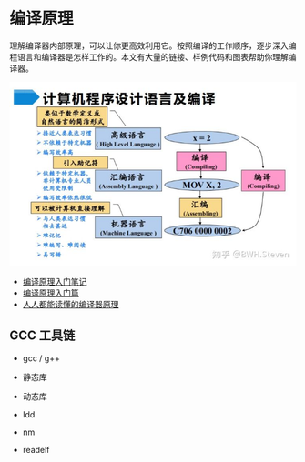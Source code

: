 # 编译原理



理解编译器内部原理，可以让你更高效利用它。按照编译的工作顺序，逐步深入编程语言和编译器是怎样工作的。本文有大量的链接、样例代码和图表帮助你理解编译器。

![compiler](images/compiler.jpg)

* [编译原理入门笔记](https://zhuanlan.zhihu.com/p/130702001)
* [编译原理入门篇](https://www.cnblogs.com/fisherss/p/13905395.html)
* [人人都能读懂的编译器原理](https://zhuanlan.zhihu.com/p/53336801)



## GCC 工具链

* gcc / g++

* 静态库

* 动态库

* ldd

* nm

* readelf

    

